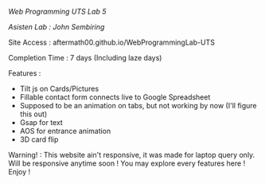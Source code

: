 _Web Programming UTS Lab 5_

_Asisten Lab : John Sembiring_

Site Access : aftermath00.github.io/WebProgrammingLab-UTS

Completion Time : 7 days (Including laze days)

Features :

- Tilt js on Cards/Pictures
- Fillable contact form connects live to Google Spreadsheet
- Supposed to be an animation on tabs, but not working by now (I'll figure this out)
- Gsap for text
- AOS for entrance animation
- 3D card flip

Warning! : This website ain't responsive, it was made for laptop query only. Will be responsive anytime soon !
You may explore every features here ! Enjoy !
